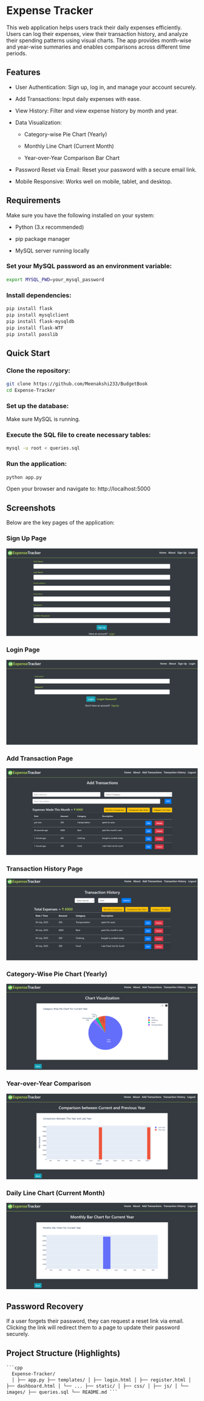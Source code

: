 # Expense Tracker
This web application helps users track their daily expenses efficiently. Users can log their expenses, view their transaction history, and analyze their spending patterns using visual charts. The app provides month-wise and year-wise summaries and enables comparisons across different time periods.

## Features
- User Authentication: Sign up, log in, and manage your account securely.

- Add Transactions: Input daily expenses with ease.

- View History: Filter and view expense history by month and year.

- Data Visualization:

  - Category-wise Pie Chart (Yearly)

  - Monthly Line Chart (Current Month)

  - Year-over-Year Comparison Bar Chart

- Password Reset via Email: Reset your password with a secure email link.

- Mobile Responsive: Works well on mobile, tablet, and desktop.

## Requirements
Make sure you have the following installed on your system:

- Python (3.x recommended)

- pip package manager

- MySQL server running locally

### Set your MySQL password as an environment variable:

```bash
export MYSQL_PWD=your_mysql_password
```
### Install dependencies:

```bash
pip install flask
pip install mysqlclient
pip install flask-mysqldb
pip install flask-WTF
pip install passlib
```
## Quick Start
### Clone the repository:

``` bash
git clone https://github.com/Meenakshi233/BudgetBook
cd Expense-Tracker
``` 
### Set up the database:

Make sure MySQL is running.

### Execute the SQL file to create necessary tables:

``` bash
mysql -u root < queries.sql
```
### Run the application:

```bash
python app.py
```
Open your browser and navigate to: http://localhost:5000

## Screenshots
Below are the key pages of the application:

### Sign Up Page
![Sign Up Page](/static/signup.png)

### Login Page
![Login Page](static/loginPage.png)

### Add Transaction Page
![Add Transactions Page](static/addTransactions.png)

### Transaction History Page
![Transaction History Page](static/transactionHistory.png)

### Category-Wise Pie Chart (Yearly)
![Pie Chart](static/pieChart.png)

### Year-over-Year Comparison
![Yearly Comparison](static/yearlyComparison.png)

### Daily Line Chart (Current Month)
![Monthly Comparison](static/monthlyChart.png)

## Password Recovery
If a user forgets their password, they can request a reset link via email. Clicking the link will redirect them to a page to update their password securely.

## Project Structure (Highlights)
<pre><code>```cpp 
  Expense-Tracker/ 
  │ ├── app.py ├── templates/ │ ├── login.html │ ├── register.html │ ├── dashboard.html │ └── ... ├── static/ │ ├── css/ │ ├── js/ │ └── images/ ├── queries.sql └── README.md ```</code></pre>
